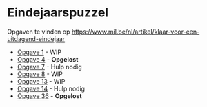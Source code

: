 # Eindejaarspuzzel
Opgaven te vinden op https://www.mil.be/nl/artikel/klaar-voor-een-uitdagend-eindejaar

* [Opgave 1](opgave01/oplossing.md) - WIP
* [Opgave 4](opgave04/oplossing.md) - **Opgelost**
* [Opgave 7](opgave07/oplossing.md) - Hulp nodig
* [Opgave 8](opgave08/oplossing.md) - WIP
* [Opgave 13](opgave13/oplossing.md) - WIP
* [Opgave 14](opgave14/oplossing.md) - Hulp nodig
* [Opgave 36](opgave36/oplossing.md) - **Opgelost**
